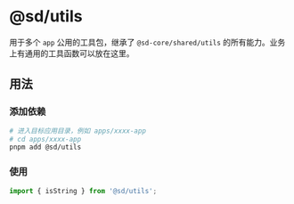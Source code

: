 # @sd/utils

用于多个 `app` 公用的工具包，继承了 `@sd-core/shared/utils` 的所有能力。业务上有通用的工具函数可以放在这里。

## 用法

### 添加依赖

```bash
# 进入目标应用目录，例如 apps/xxxx-app
# cd apps/xxxx-app
pnpm add @sd/utils
```

### 使用

```ts
import { isString } from '@sd/utils';
```
